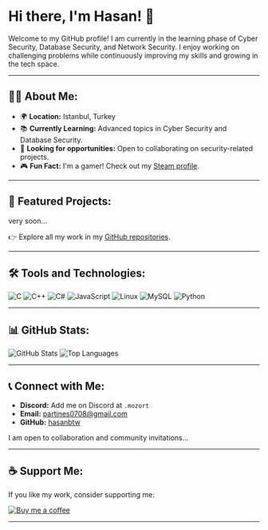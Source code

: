 # Hi there, I'm Hasan! 👋

Welcome to my GitHub profile! I am currently in the learning phase of Cyber Security, Database Security, and Network Security. I enjoy working on challenging problems while continuously improving my skills and growing in the tech space.

---

## 👨‍💻 About Me:
- 🌍 **Location:** Istanbul, Turkey
- 📚 **Currently Learning:** Advanced topics in Cyber Security and Database Security.
- 💼 **Looking for opportunities:** Open to collaborating on security-related projects.
- 🎮 **Fun Fact:** I'm a gamer! Check out my [Steam profile](https://steamcommunity.com/profiles/76561198806946457/).

---

## 📂 Featured Projects:

very soon...


👉 Explore all my work in my [GitHub repositories](https://github.com/PartineS?tab=repositories).

---

## 🛠️ Tools and Technologies:

![C](https://img.shields.io/badge/-C-blue?logo=c&logoColor=white)
![C++](https://img.shields.io/badge/-C++-00599C?logo=c%2B%2B&logoColor=white)
![C#](https://img.shields.io/badge/-C%23-239120?logo=c-sharp&logoColor=white)
![JavaScript](https://img.shields.io/badge/-JavaScript-F7DF1E?logo=javascript&logoColor=black)
![Linux](https://img.shields.io/badge/-Linux-FCC624?logo=linux&logoColor=black)
![MySQL](https://img.shields.io/badge/-MySQL-4479A1?logo=mysql&logoColor=white)
![Python](https://img.shields.io/badge/-Python-3776AB?logo=python&logoColor=white)

---

## 📊 GitHub Stats:

![GitHub Stats](https://github-readme-stats.vercel.app/api?username=hasanbtw&show_icons=true&theme=radical)
![Top Languages](https://github-readme-stats.vercel.app/api/top-langs/?username=hasanbtw&layout=compact&theme=radical)

---

## 📞 Connect with Me:

- **Discord:** Add me on Discord at `.mozort`
- **Email:** [partines0708@gmail.com](mailto:partines0708@gmail.com)
- **GitHub:** [hasanbtw](https://github.com/hasanbtw)

I am open to collaboration and community invitations...

---

## ☕ Support Me:
If you like my work, consider supporting me:

[![Buy me a coffee](https://img.shields.io/badge/-Buy%20Me%20a%20Coffee-FFDD00?logo=buy-me-a-coffee&logoColor=black)](https://www.buymeacoffee.com/hasanbtw)

---

